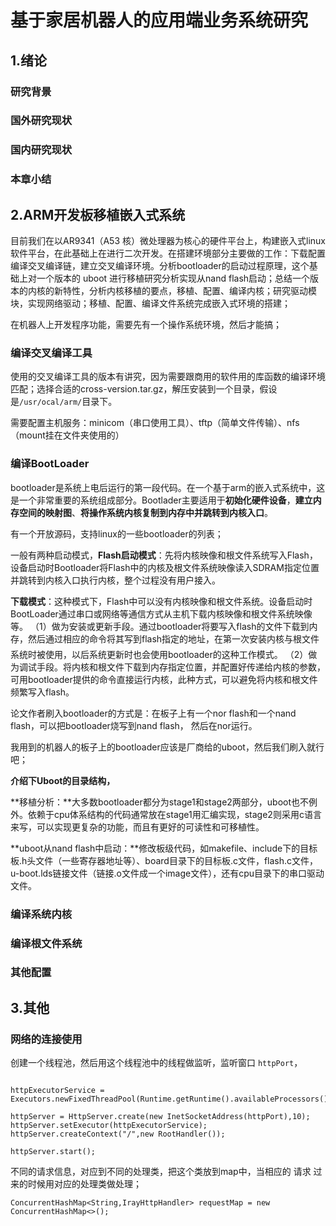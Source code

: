# 基于家居机器人的应用端业务系统研究

## 1.绪论



### 研究背景



### 国外研究现状



### 国内研究现状



### 本章小结



## 2.ARM开发板移植嵌入式系统

 目前我们在以AR9341（A53 核）微处理器为核心的硬件平台上，构建嵌入式linux软件平台，在此基础上在进行二次开发。在搭建环境部分主要做的工作：下载配置编译交叉编译链，建立交叉编译环境。分析bootloader的启动过程原理，这个基础上对一个版本的 uboot 进行移植研究分析实现从nand flash启动；总结一个版本的内核的新特性，分析内核移植的要点，移植、配置、编译内核；研究驱动模块，实现网络驱动；移植、配置、编译文件系统完成嵌入式环境的搭建；

在机器人上开发程序功能，需要先有一个操作系统环境，然后才能搞；

### 编译交叉编译工具

使用的交叉编译工具的版本有讲究，因为需要跟商用的软件用的库函数的编译环境匹配；选择合适的cross-version.tar.gz，解压安装到一个目录，假设是```/usr/ocal/arm/```目录下。

需要配置主机服务：minicom（串口使用工具）、tftp（简单文件传输）、nfs（mount挂在文件夹使用的）

### 编译BootLoader

bootloader是系统上电后运行的第一段代码。在一个基于arm的嵌入式系统中，这是一个非常重要的系统组成部分。Bootlader主要适用于**初始化硬件设备**，**建立内存空间的映射图**、**将操作系统内核复制到内存中并跳转到内核入口**。

有一个开放源码，支持linux的一些bootloader的列表；

一般有两种启动模式，**Flash启动模式**：先将内核映像和根文件系统写入Flash，设备启动时Bootloader将Flash中的内核及根文件系统映像读入SDRAM指定位置并跳转到内核入口执行内核，整个过程没有用户接入。

**下载模式**：这种模式下，Flash中可以没有内核映像和根文件系统。设备启动时BootLoader通过串口或网络等通信方式从主机下载内核映像和根文件系统映像等。
（1）做为安装或更新手段。通过bootloader将要写入flash的文件下载到内存，然后通过相应的命令将其写到flash指定的地址，在第一次安装内核与根文件系统时被使用，以后系统更新时也会使用bootloader的这种工作模式。
（2）做为调试手段。将内核和根文件下载到内存指定位置，并配置好传递给内核的参数，可用bootloader提供的命令直接运行内核，此种方式，可以避免将内核和根文件频繁写入flash。

论文作者刷入bootloader的方式是：在板子上有一个nor flash和一个nand flash，可以把bootloader烧写到nand flash， 然后在nor运行。

我用到的机器人的板子上的bootloader应该是厂商给的uboot，然后我们刷入就行吧；

**介绍下Uboot的目录结构，**

**移植分析：**大多数bootloader都分为stage1和stage2两部分，uboot也不例外。依赖于cpu体系结构的代码通常放在stage1用汇编实现，stage2则采用c语言来写，可以实现更复杂的功能，而且有更好的可读性和可移植性。

**uboot从nand flash中启动：**修改板级代码，如makefile、include下的目标板.h头文件（一些寄存器地址等）、board目录下的目标板.c文件，flash.c文件，u-boot.lds链接文件（链接.o文件成一个image文件），还有cpu目录下的串口驱动文件。





### 编译系统内核



### 编译根文件系统



### 其他配置



## 3.其他

### 网络的连接使用

创建一个线程池，然后用这个线程池中的线程做监听，监听窗口  ```httpPort```，

```

httpExecutorService = Executors.newFixedThreadPool(Runtime.getRuntime().availableProcessors());

httpServer = HttpServer.create(new InetSocketAddress(httpPort),10);
httpServer.setExecutor(httpExecutorService);
httpServer.createContext("/",new RootHandler());

httpServer.start();

```

不同的请求信息，对应到不同的处理类，把这个类放到map中，当相应的 请求 过来的时候用对应的处理类做处理；

```
ConcurrentHashMap<String,IrayHttpHandler> requestMap = new ConcurrentHashMap<>();
```

